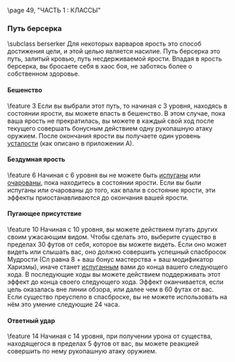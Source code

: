 \page 49, "ЧАСТЬ 1 : КЛАССЫ"
### Путь берсерка
\subclass berserker
Для некоторых варваров ярость это способ достижения цели, и этой целью является насилие. Путь берсерка это путь, залитый кровью, путь несдерживаемой ярости. Впадая в ярость берсерка, вы бросаете себя в хаос боя, не заботясь более о собственном здоровье.

#### Бешенство
\feature 3
Если вы выбрали этот путь, то начиная с 3 уровня, находясь в состоянии ярости, вы можете впасть в бешенство. В этом случае, пока ваша ярость не прекратилась, вы можете в каждый свой ход после текущего совершать бонусным действием одну рукопашную атаку оружием. После окончания ярости вы получаете один уровень [усталости](condition.exhaustion) (как описано в приложении А).

#### Бездумная ярость
\feature 6
Начиная с 6 уровня вы не можете быть [испуганы](condition.frightened) или [очарованы](condition.charmed), пока находитесь в состоянии ярости. Если вы были испуганы или очарованы до того, как впали в состояние ярости, эти эффекты приостанавливаются до окончания вашей ярости.

#### Пугающее присутствие
\feature 10
Начиная с 10 уровня, вы можете действием пугать других своим ужасающим видом. Чтобы сделать это, выберите существо в пределах 30 футов от себя, которое вы можете видеть. Если оно может видеть или слышать вас, оно должно совершить успешный спасбросок Мудрости (Сл равна 8 + ваш бонус мастерства + ваш модификатор Харизмы), иначе станет [испуганным](condition.frightened) вами до конца вашего следующего хода. В последующие ходы вы можете действием поддерживать этот эффект до конца своего следующего хода. Эффект оканчивается, если цель оказалась вне линии обзора, или далее чем в 60 футах от вас. Если существо преуспело в спасброске, вы не можете использовать на нём это умение следующие 24 часа.

#### Ответный удар
\feature 14
Начиная с 14 уровня, при получении урона от существа, находящегося в пределах 5 футов от вас, вы можете реакцией совершить по нему рукопашную атаку оружием.
